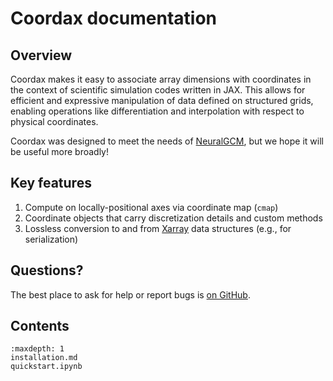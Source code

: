 # Coordax documentation

## Overview

Coordax makes it easy to associate array dimensions with coordinates in the
context of scientific simulation codes written in JAX. This allows for
efficient and expressive manipulation of data defined on structured grids,
enabling operations like differentiation and interpolation with respect to
physical coordinates.

Coordax was designed to meet the needs of
[NeuralGCM](https://github.com/neuralgcm/neuralgcm), but we hope it will be
useful more broadly!

## Key features

1. Compute on locally-positional axes via coordinate map (`cmap`)
2. Coordinate objects that carry discretization details and custom methods
3. Lossless conversion to and from [Xarray](https://github.com/pydata/xarray)
   data structures (e.g., for serialization)

## Questions?

The best place to ask for help or report bugs is
[on GitHub](https://github.com/neuralgcm/coordax/issues).

## Contents

```{toctree}
:maxdepth: 1
installation.md
quickstart.ipynb
```